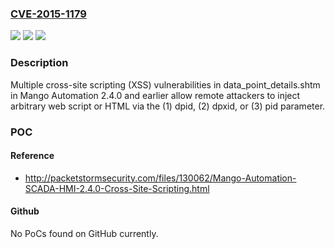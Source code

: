 ### [CVE-2015-1179](https://cve.mitre.org/cgi-bin/cvename.cgi?name=CVE-2015-1179)
![](https://img.shields.io/static/v1?label=Product&message=n%2Fa&color=blue)
![](https://img.shields.io/static/v1?label=Version&message=n%2Fa&color=blue)
![](https://img.shields.io/static/v1?label=Vulnerability&message=n%2Fa&color=brighgreen)

### Description

Multiple cross-site scripting (XSS) vulnerabilities in data_point_details.shtm in Mango Automation 2.4.0 and earlier allow remote attackers to inject arbitrary web script or HTML via the (1) dpid, (2) dpxid, or (3) pid parameter.

### POC

#### Reference
- http://packetstormsecurity.com/files/130062/Mango-Automation-SCADA-HMI-2.4.0-Cross-Site-Scripting.html

#### Github
No PoCs found on GitHub currently.

